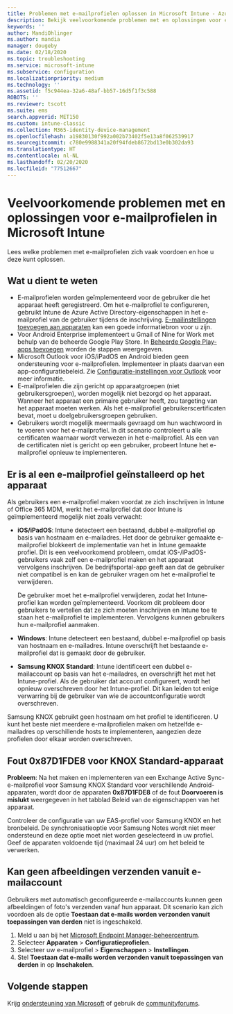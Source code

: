 ```yaml
---
title: Problemen met e-mailprofielen oplossen in Microsoft Intune - Azure | Microsoft Docs
description: Bekijk veelvoorkomende problemen met en oplossingen voor e-mailprofielen in Microsoft Intune, waaronder dubbele e-mailprofielen en fouten op Samsung KNOX Standard Android-apparaten.
keywords: ''
author: MandiOhlinger
ms.author: mandia
manager: dougeby
ms.date: 02/18/2020
ms.topic: troubleshooting
ms.service: microsoft-intune
ms.subservice: configuration
ms.localizationpriority: medium
ms.technology: ''
ms.assetid: f5c944ea-32a6-48af-bb57-16d5f1f3c588
ROBOTS: ''
ms.reviewer: tscott
ms.suite: ems
search.appverid: MET150
ms.custom: intune-classic
ms.collection: M365-identity-device-management
ms.openlocfilehash: a19830130f992a002b73402f5e13a8f062539917
ms.sourcegitcommit: c780e9988341a20f94fdeb8672bd13e0b302da93
ms.translationtype: HT
ms.contentlocale: nl-NL
ms.lasthandoff: 02/20/2020
ms.locfileid: "77512667"
---
```

# <a name="common-issues-and-resolutions-with-email-profiles-in-microsoft-intune"></a>Veelvoorkomende problemen met en oplossingen voor e-mailprofielen in Microsoft Intune

Lees welke problemen met e-mailprofielen zich vaak voordoen en hoe u deze kunt oplossen.

## <a name="what-you-need-to-know"></a>Wat u dient te weten

- E-mailprofielen worden geïmplementeerd voor de gebruiker die het apparaat heeft geregistreerd. Om het e-mailprofiel te configureren, gebruikt Intune de Azure Active Directory-eigenschappen in het e-mailprofiel van de gebruiker tijdens de inschrijving. [E-mailinstellingen toevoegen aan apparaten](email-settings-configure.md) kan een goede informatiebron voor u zijn.
- Voor Android Enterprise implementeert u Gmail of Nine for Work met behulp van de beheerde Google Play Store. In [Beheerde Google Play-apps toevoegen](../apps/apps-add-android-for-work.md) worden de stappen weergegeven.
- Microsoft Outlook voor iOS/iPadOS en Android bieden geen ondersteuning voor e-mailprofielen. Implementeer in plaats daarvan een app-configuratiebeleid. Zie [Configuratie-instellingen voor Outlook](../apps/app-configuration-policies-outlook.md) voor meer informatie.
- E-mailprofielen die zijn gericht op apparaatgroepen (niet gebruikersgroepen), worden mogelijk niet bezorgd op het apparaat. Wanneer het apparaat een primaire gebruiker heeft, zou targeting van het apparaat moeten werken. Als het e-mailprofiel gebruikerscertificaten bevat, moet u doelgebruikersgroepen gebruiken.
- Gebruikers wordt mogelijk meermaals gevraagd om hun wachtwoord in te voeren voor het e-mailprofiel. In dit scenario controleert u alle certificaten waarnaar wordt verwezen in het e-mailprofiel. Als een van de certificaten niet is gericht op een gebruiker, probeert Intune het e-mailprofiel opnieuw te implementeren.

## <a name="device-already-has-an-email-profile-installed"></a>Er is al een e-mailprofiel geïnstalleerd op het apparaat

Als gebruikers een e-mailprofiel maken voordat ze zich inschrijven in Intune of Office 365 MDM, werkt het e-mailprofiel dat door Intune is geïmplementeerd mogelijk niet zoals verwacht:

- **iOS/iPadOS**: Intune detecteert een bestaand, dubbel e-mailprofiel op basis van hostnaam en e-mailadres. Het door de gebruiker gemaakte e-mailprofiel blokkeert de implementatie van het in Intune gemaakte profiel. Dit is een veelvoorkomend probleem, omdat iOS-/iPadOS-gebruikers vaak zelf een e-mailprofiel maken en het apparaat vervolgens inschrijven. De bedrijfsportal-app geeft aan dat de gebruiker niet compatibel is en kan de gebruiker vragen om het e-mailprofiel te verwijderen.

  De gebruiker moet het e-mailprofiel verwijderen, zodat het Intune-profiel kan worden geïmplementeerd. Voorkom dit probleem door gebruikers te vertellen dat ze zich moeten inschrijven en Intune toe te staan het e-mailprofiel te implementeren. Vervolgens kunnen gebruikers hun e-mailprofiel aanmaken.

- **Windows**: Intune detecteert een bestaand, dubbel e-mailprofiel op basis van hostnaam en e-mailadres. Intune overschrijft het bestaande e-mailprofiel dat is gemaakt door de gebruiker.

- **Samsung KNOX Standard**: Intune identificeert een dubbel e-mailaccount op basis van het e-mailadres, en overschrijft het met het Intune-profiel. Als de gebruiker dat account configureert, wordt het opnieuw overschreven door het Intune-profiel. Dit kan leiden tot enige verwarring bij de gebruiker van wie de accountconfiguratie wordt overschreven.

Samsung KNOX gebruikt geen hostnaam om het profiel te identificeren. U kunt het beste niet meerdere e-mailprofielen maken om hetzelfde e-mailadres op verschillende hosts te implementeren, aangezien deze profielen door elkaar worden overschreven.

## <a name="error-0x87d1fde8-for-knox-standard-device"></a>Fout 0x87D1FDE8 voor KNOX Standard-apparaat

**Probleem**: Na het maken en implementeren van een Exchange Active Sync-e-mailprofiel voor Samsung KNOX Standard voor verschillende Android-apparaten, wordt door de apparaten **0x87D1FDE8** of de fout **Doorvoeren is mislukt** weergegeven in het tabblad Beleid van de eigenschappen van het apparaat.

Controleer de configuratie van uw EAS-profiel voor Samsung KNOX en het bronbeleid. De synchronisatieoptie voor Samsung Notes wordt niet meer ondersteund en deze optie moet niet worden geselecteerd in uw profiel. Geef de apparaten voldoende tijd (maximaal 24 uur) om het beleid te verwerken.

## <a name="unable-to-send-images-from--email-account"></a>Kan geen afbeeldingen verzenden vanuit e-mailaccount

Gebruikers met automatisch geconfigureerde e-mailaccounts kunnen geen afbeeldingen of foto's verzenden vanaf hun apparaat. Dit scenario kan zich voordoen als de optie **Toestaan dat e-mails worden verzonden vanuit toepassingen van derden** niet is ingeschakeld.

1. Meld u aan bij het [Microsoft Endpoint Manager-beheercentrum](https://go.microsoft.com/fwlink/?linkid=2109431).
2. Selecteer **Apparaten** > **Configuratieprofielen**.
3. Selecteer uw e-mailprofiel > **Eigenschappen** > **Instellingen**.
4. Stel **Toestaan dat e-mails worden verzonden vanuit toepassingen van derden** in op **Inschakelen**.

## <a name="next-steps"></a>Volgende stappen

Krijg [ondersteuning van Microsoft](../fundamentals/get-support.md) of gebruik de [communityforums](https://social.technet.microsoft.com/Forums/en-US/home?category=microsoftintune).

